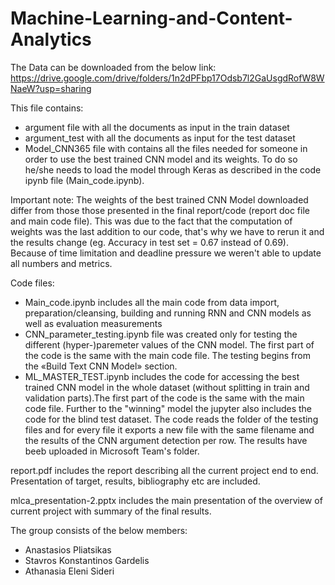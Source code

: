 # Machine-Learning-and-Content-Analytics

The Data can be downloaded from the below link:
https://drive.google.com/drive/folders/1n2dPFbp17Odsb7l2GaUsgdRofW8WNaeW?usp=sharing


This file contains: 
- argument file with all the documents as input in the train dataset
- argument_test with all the documents as input for the test dataset
- Model_CNN365 file with contains all the files needed for someone in order to use the best trained CNN model and its weights. To do so he/she needs to load the model through Keras as described in the code ipynb file (Main_code.ipynb). 

Important note: The weights of the best trained CNN Model downloaded differ from those those presented in the final report/code (report doc file and main code file). This was due to the fact that the computation of weights was the last addition to our code, that's why we have to rerun it and the results change (eg. Accuracy in test set = 0.67 instead of 0.69). Because of time limitation and deadline pressure we weren't able to update all numbers and metrics. 

Code files:
- Main_code.ipynb includes all the main code from data import, preparation/cleansing, building and running RNN and CNN models as well as evaluation measurements 
- CNN_parameter_testing.ipynb file was created only for testing the different (hyper-)paremeter values of the CNN model. The first part of the code is the same with the main code file. The testing begins from the «Build Text CNN Model» section.
- ML_MASTER_TEST.ipynb includes the code for accessing the best trained CNN model in the whole dataset (without splitting in train and validation parts).The first part of the code is the same with the main code file. Further to the "winning" model the jupyter also includes the code for the blind test dataset. The code reads the folder of the testing files and for every file it exports a new file with the same filename and the results of the CNN argument detection per row. The results have beeb uploaded in Microsoft Team's folder.

report.pdf includes the report describing all the current project end to end. Presentation of target, results, bibliography etc are included. 

mlca_presentation-2.pptx includes the main presentation of the overview of current project with summary of the final results. 

The group consists of the below members:
- Anastasios Pliatsikas
- Stavros Konstantinos Gardelis
- Athanasia Eleni Sideri
